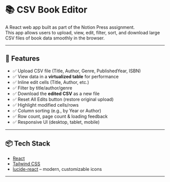 # 📚 CSV Book Editor

A React web app built as part of the Notion Press assignment.  
This app allows users to upload, view, edit, filter, sort, and download large CSV files of book data smoothly in the browser.

---

## 🚀 Features

- ✅ Upload CSV file (Title, Author, Genre, PublishedYear, ISBN)
- ✅ View data in a **virtualized table** for performance
- ✅ Inline edit cells (Title, Author, etc.)
- ✅ Filter by title/author/genre
- ✅ Download the **edited CSV** as a new file
- ✅ Reset All Edits button (restore original upload)
- ✅ Highlight modified cells/rows
- ✅ Column sorting (e.g., by Year or Author)
- ✅ Row count, page count & loading feedback
- ✅ Responsive UI (desktop, tablet, mobile)

---

## 📦 Tech Stack

- [React](https://react.dev/)  
- [Tailwind CSS](https://tailwindcss.com/)
- [lucide-react](https://lucide.dev/) – modern, customizable icons  

---

